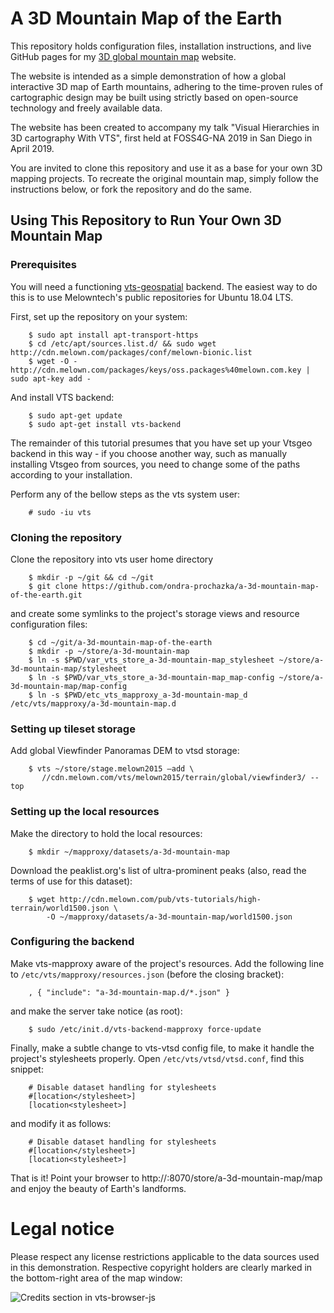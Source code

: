 # A 3D Mountain Map of the Earth

This repository holds configuration files, installation instructions, and
live GitHub pages for my [3D global mountain map][1] website.

The website is intended as a simple demonstration of how a global
interactive 3D map of Earth mountains, adhering to the time-proven rules of
cartographic design may be built using strictly based on open-source
technology and freely available data.

The website has been created to accompany my talk "Visual Hierarchies in 3D
cartography With VTS", first held at FOSS4G-NA 2019 in San Diego in April
2019.

You are invited to clone this repository and use it as a base for your own 3D
mapping projects. To recreate the original mountain map, simply follow the
instructions below, or fork the repository and do the same.

## Using This Repository to Run Your Own 3D Mountain Map

### Prerequisites 

You will need a functioning [vts-geospatial][2] backend. The easiest way to do this is to
use Melowntech's public repositories for Ubuntu 18.04 LTS.

First, set up the repository on your system:

```
    $ sudo apt install apt-transport-https
    $ cd /etc/apt/sources.list.d/ && sudo wget http://cdn.melown.com/packages/conf/melown-bionic.list
    $ wget -O - http://cdn.melown.com/packages/keys/oss.packages%40melown.com.key | sudo apt-key add -
```

And install VTS backend:

```
    $ sudo apt-get update
    $ sudo apt-get install vts-backend
```

The remainder of this tutorial presumes that you have set up your Vtsgeo
backend in this way - if you choose another way, such as manually installing
Vtsgeo from sources, you need to change some of the paths according to your
installation.

Perform any of the bellow steps as the vts system user:

```
    # sudo -iu vts
```

### Cloning the repository 

Clone the repository into vts user home directory

```
    $ mkdir -p ~/git && cd ~/git
    $ git clone https://github.com/ondra-prochazka/a-3d-mountain-map-of-the-earth.git
```

and create some symlinks to the project's storage views and resource
configuration files:

```
    $ cd ~/git/a-3d-mountain-map-of-the-earth
    $ mkdir -p ~/store/a-3d-mountain-map
    $ ln -s $PWD/var_vts_store_a-3d-mountain-map_stylesheet ~/store/a-3d-mountain-map/stylesheet
    $ ln -s $PWD/var_vts_store_a-3d-mountain-map_map-config ~/store/a-3d-mountain-map/map-config
    $ ln -s $PWD/etc_vts_mapproxy_a-3d-mountain-map_d /etc/vts/mapproxy/a-3d-mountain-map.d
```

### Setting up tileset storage

Add global Viewfinder Panoramas DEM to vtsd storage:

```
    $ vts ~/store/stage.melown2015 –add \ 	          
       //cdn.melown.com/vts/melown2015/terrain/global/viewfinder3/ --top
```

### Setting up the local resources

Make the directory to hold the local resources:

```
    $ mkdir ~/mapproxy/datasets/a-3d-mountain-map
```

Download the peaklist.org's list of ultra-prominent peaks (also, read the
terms of use for this dataset):

```
    $ wget http://cdn.melown.com/pub/vts-tutorials/high-terrain/world1500.json \
        -O ~/mapproxy/datasets/a-3d-mountain-map/world1500.json 
```


### Configuring the backend 

Make vts-mapproxy aware of the project's resources. Add the following line to
`/etc/vts/mapproxy/resources.json` (before the closing bracket):

```
    , { "include": "a-3d-mountain-map.d/*.json" }
```

and make the server take notice (as root):

```
    $ sudo /etc/init.d/vts-backend-mapproxy force-update    
```

Finally, make a subtle change to vts-vtsd config file, to make it handle the project's stylesheets properly.
Open `/etc/vts/vtsd/vtsd.conf`, find this snippet:

```
    # Disable dataset handling for stylesheets
    #[location</stylesheet>]
    [location<stylesheet>]
```

and modify it as follows:

```
    # Disable dataset handling for stylesheets
    #[location</stylesheet>]
    [location<stylesheet>]
```

That is it! Point your browser to http://<your-server>:8070/store/a-3d-mountain-map/map
and enjoy the beauty of Earth's landforms. 


# Legal notice

Please respect any license restrictions applicable to the data sources used
in this demonstration. Respective copyright holders are clearly marked in the
bottom-right area of the map window:

![Credits section in vts-browser-js][3]


[1]: https://ondra-prochazka.github.io/a-3d-mountain-map-of-the-earth
[2]: https://vtsdocs.melown.com/
[3]: ../master/media/credits.png



